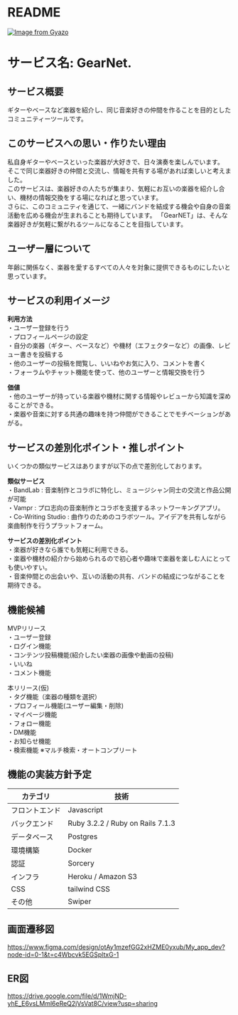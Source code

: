 # README
[![Image from Gyazo](https://i.gyazo.com/40444937ce0a4199ab187fe0eb8f728d.jpg)](https://gyazo.com/40444937ce0a4199ab187fe0eb8f728d)

# サービス名: GearNet.

## **サービス概要**
  ギターやベースなど楽器を紹介し、同じ音楽好きの仲間を作ることを目的としたコミュニティーツールです。<br>

## **このサービスへの思い・作りたい理由**
   私自身ギターやベースといった楽器が大好きで、日々演奏を楽しんでいます。<br>
   そこで同じ楽器好きの仲間と交流し、情報を共有する場があれば楽しいと考えました。<br>
   このサービスは、楽器好きの人たちが集まり、気軽にお互いの楽器を紹介し合い、機材の情報交換をする場になればと思っています。<br>
   さらに、このコミュニティを通じて、一緒にバンドを結成する機会や自身の音楽活動を広める機会が生まれることも期待しています。
  「GearNET」は、そんな楽器好きが気軽に繋がれるツールになることを目指しています。<br>


## **ユーザー層について**
  年齢に関係なく、楽器を愛するすべての人々を対象に提供できるものにしたいと思っています。<br>           

## **サービスの利用イメージ**
  **利用方法** <br> 
     ・ユーザー登録を行う <br> 
     ・プロフィールページの設定 <br> 
     ・自分の楽器（ギター、ベースなど）や機材（エフェクターなど）の画像、レビュー書きを投稿する <br> 
     ・他のユーザーの投稿を閲覧し、いいねやお気に入り、コメントを書く <br> 
     ・フォーラムやチャット機能を使って、他のユーザーと情報交換を行う <br> 
   
  **価値** <br> 
     ・他のユーザーが持っている楽器や機材に関する情報やレビューから知識を深めることができる。<br> 
     ・楽器や音楽に対する共通の趣味を持つ仲間ができることでモチベーションがあがる。<br> 

## **サービスの差別化ポイント・推しポイント**
いくつかの類似サービスはありますが以下の点で差別化しております。 <br>

  **類似サービス** <br>
    ・BandLab : 音楽制作とコラボに特化し、ミュージシャン同士の交流と作品公開が可能<br>
    ・Vampr : プロ志向の音楽制作とコラボを支援するネットワーキングアプリ。<br>
    ・Co-Writing Studio : 曲作りのためのコラボツール。アイデアを共有しながら楽曲制作を行うプラットフォーム。<br>
   
  **サービスの差別化ポイント** <br>
    ・楽器が好きなら誰でも気軽に利用できる。<br>
    ・楽器や機材の紹介から始められるので初心者や趣味で楽器を楽しむ人にとっても使いやすい。<br>
    ・音楽仲間との出会いや、互いの活動の共有、バンドの結成につながることを期待できる。<br>

## **機能候補**
  MVPリリース <br>
    ・ユーザー登録 <br>
    ・ログイン機能 <br>
    ・コンテンツ投稿機能(紹介したい楽器の画像や動画の投稿) <br>
    ・いいね <br>
    ・コメント機能 <br>
    
  本リリース(仮) <br>
    ・タグ機能（楽器の種類を選択）<br>
    ・プロフィール機能(ユーザー編集・削除) <br>
    ・マイページ機能 <br>
    ・フォロー機能 <br>
    ・DM機能 <br>
    ・お知らせ機能 <br>
    ・検索機能  ※マルチ検索・オートコンプリート <br>


## **機能の実装方針予定**
| カテゴリ | 技術 |
| --- | --- |
| フロントエンド | Javascript |
| バックエンド | Ruby 3.2.2 / Ruby on Rails 7.1.3 |
| データベース | Postgres |
| 環境構築 | Docker |
| 認証 | Sorcery |
| インフラ | Heroku / Amazon S3 |
| CSS | tailwind CSS |
| その他 | Swiper |

<!-- **Gem** <br>
  ・ransack: 検索機能 <br>
  ・stimulus-autocomplete: 検索補完機能の実装予定 <br>
  ・image_processing: 画像のリサイズ <br>
  ・acts-as-taggable-on: タグ機能 <br> -->
  <!-- ・streamio-ffmpeg: 動画の長さ、ファイルサイズの検証および変換 <br> -->
  <!-- ・pundit: 権限管理 <br> -->

<!-- **API** <br>
  ・DM機能：ActionCableを使用して実装予定。<br>
  ・Notification: フォローしたユーザーの新規投稿、新規フォロー、メッセージなどの通知 <br> -->


<!-- **投稿内容について** <br>
  ・ギター、アコギ、ベース、エフェクター、その他(その他の場合は手入力)で選択したものによって投稿フォーム出るように実装と選択したものでタグがつくように実装 <br>
      **ギター、アコギ、ベース** <br>
        ・ブランド名・カテゴリー(stratcaster, telecaster, lesporlなど)・年代を選択ボックスから選択。モデル名(手入力)。 該当しない場合はその他で手入力できるようにする。<br>
        ・画像、動画のアップロード <br>
        ・コメント <br> 
        ・プレビュー <br>
      **エフェクター** <br>
        ・機材メーカー、種類を選択（歪系、モジュレーション系、空間系、ダイナミクス系、フィルター系などタブから選択）、モデル名(手入力) <br>
        ・画像、動画のアップロード <br>
        ・コメント <br>
        ・プレビュー <br>
      **その他** <br>
        ・メーカー名、種類を手入力 <br>
        ・画像、動画のアップロード <br>
        ・コメント <br>
        ・プレビュー <br> -->

## **画面遷移図**
https://www.figma.com/design/otAy1mzefGG2xHZME0yxub/My_app_dev?node-id=0-1&t=c4Wbcvk5EGSpltxG-1

## **ER図**
https://drive.google.com/file/d/1WmjND-yhE_E6vsLMml6eReQ2jVsVat8C/view?usp=sharing

